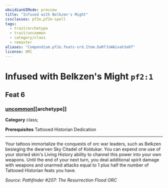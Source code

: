 ```yaml
---
obsidianUIMode: preview
title: "Infused with Belkzen's Might"
cssclasses: pf2e,pf2e-spell
tags:
  - trait/archetype
  - trait/uncommon
  - category/class
  - remaster
aliases: "Compendium.pf2e.feats-srd.Item.DaRfJsWAivah3a07"
license: ORC
---
```

# Infused with Belkzen's Might `pf2:1`
## Feat 6
### [uncommon](uncommon "Uncommon Rarity Trait")[[archetype]]

**Category** class; 



**Prerequisites** Tattooed Historian Dedication
* * *
Your tattoos immortalize the conquests of orc war leaders, such as Belkzen besieging the dwarven Sky Citadel of Koldukar. You can expend one use of your storied skin's Living History ability to channel this power into your own weapons. Until the end of your next turn, you deal additional spirit damage with weapons and unarmed attacks equal to 1 plus half the number of Tattooed Historian feats you have.

*Source: Pathfinder #207: The Resurrection Flood*
*ORC*